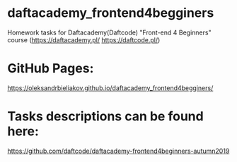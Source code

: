 # daftacademy_frontend4begginers
Homework tasks for Daftacademy(Daftcode) "Front-end 4 Beginners" course
(https://daftacademy.pl/
https://daftcode.pl/)

# GitHub Pages:
https://oleksandrbieliakov.github.io/daftacademy_frontend4begginers/

# Tasks descriptions can be found here:
https://github.com/daftcode/daftacademy-frontend4beginners-autumn2019
